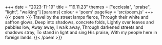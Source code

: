 +++
date = "2023-11-19"
title = "19.11.23"
themes = ["ecclesia", "praise", "light", "walking"]
[params]
  colour = 'poem'
  pageKey = 'src/poem.js'
+++
{{< poem >}}
Travel by the street lamps fierce,
Through their white and saffron glows,
Deep into shadows, concrete folds,
Lightly over leaves and pebbles low,
Away away, I walk away,
Through darkened streets and shadows stray,
To stand in light and sing His praise,
With my people here in foreign lands.
{{< /poem >}}